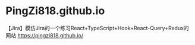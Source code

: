 # PingZi818.github.io
【Jira】模仿Jira的一个练习React+TypeScript+Hook+React-Query+Redux的网站
https://pingzi818.github.io/
